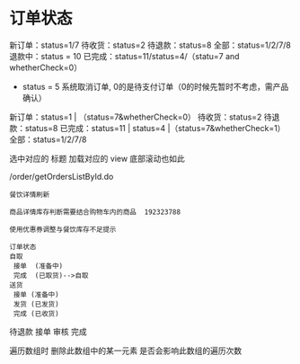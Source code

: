 # 订单状态
新订单：status=1/7 
待收货：status=2 
待退款：status=8 
全部：status=1/2/7/8
退款中：status = 10 已完成：status=11/status=4/（statu=7 and whetherCheck=0）
* status = 5 系统取消订单, 0的是待支付订单（0的时候先暂时不考虑，需产品确认）


新订单：status=1 | （status=7&whetherCheck=0）
待收货：status=2
待退款：status=8
已完成：status=11 | status=4 |（status=7&whetherCheck=1）
全部：status=1/2/7/8


选中对应的 标题 加载对应的 view
底部滚动也如此

/order/getOrdersListById.do
    
    餐饮详情刷新
    
    商品详情库存判断需要结合购物车内的商品  192323788
    
    使用优惠券调整与餐饮库存不足提示
    
    订单状态
    自取
     接单  (准备中)
     完成  (已取货)-->自取
	送货     
     接单 (准备中)
     发货 (已发货)
     完成 (已收货)
  待退款
  		接单  审核  完成 
   	
     
遍历数组时  删除此数组中的某一元素  是否会影响此数组的遍历次数



